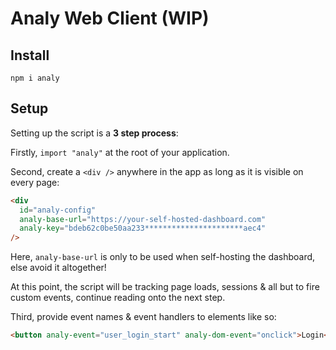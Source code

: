 # Analy Web Client (WIP)

## Install

```
npm i analy
```

## Setup

Setting up the script is a **3 step process**:

Firstly, `import "analy"` at the root of your application.

Second, create a `<div />` anywhere in the app as long as it is visible on every page:

```html
<div
  id="analy-config"
  analy-base-url="https://your-self-hosted-dashboard.com"
  analy-key="bdeb62c0be50aa233**********************aec4"
/>
```

Here, `analy-base-url` is only to be used when self-hosting the dashboard, else avoid it altogether!

At this point, the script will be tracking page loads, sessions & all but to fire custom events, continue reading onto the next step.

Third, provide event names & event handlers to elements like so:

```html
<button analy-event="user_login_start" analy-dom-event="onclick">Login</button>
```

